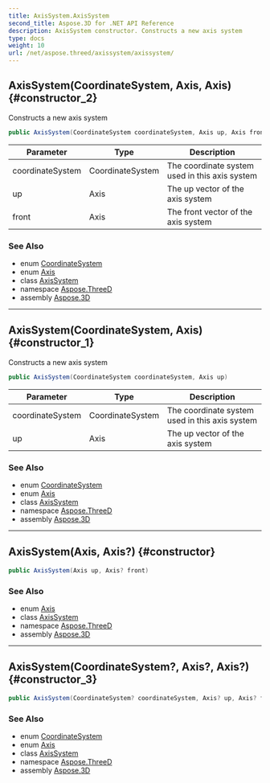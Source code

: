 ```yaml
---
title: AxisSystem.AxisSystem
second_title: Aspose.3D for .NET API Reference
description: AxisSystem constructor. Constructs a new axis system
type: docs
weight: 10
url: /net/aspose.threed/axissystem/axissystem/
---
```

## AxisSystem(CoordinateSystem, Axis, Axis) {#constructor_2}

Constructs a new axis system

```csharp
public AxisSystem(CoordinateSystem coordinateSystem, Axis up, Axis front)
```

| Parameter | Type | Description |
| --- | --- | --- |
| coordinateSystem | CoordinateSystem | The coordinate system used in this axis system |
| up | Axis | The up vector of the axis system |
| front | Axis | The front vector of the axis system |

### See Also

* enum [CoordinateSystem](../../coordinatesystem/)
* enum [Axis](../../axis/)
* class [AxisSystem](../)
* namespace [Aspose.ThreeD](../../axissystem/)
* assembly [Aspose.3D](../../../)

---

## AxisSystem(CoordinateSystem, Axis) {#constructor_1}

Constructs a new axis system

```csharp
public AxisSystem(CoordinateSystem coordinateSystem, Axis up)
```

| Parameter | Type | Description |
| --- | --- | --- |
| coordinateSystem | CoordinateSystem | The coordinate system used in this axis system |
| up | Axis | The up vector of the axis system |

### See Also

* enum [CoordinateSystem](../../coordinatesystem/)
* enum [Axis](../../axis/)
* class [AxisSystem](../)
* namespace [Aspose.ThreeD](../../axissystem/)
* assembly [Aspose.3D](../../../)

---

## AxisSystem(Axis, Axis?) {#constructor}

```csharp
public AxisSystem(Axis up, Axis? front)
```

### See Also

* enum [Axis](../../axis/)
* class [AxisSystem](../)
* namespace [Aspose.ThreeD](../../axissystem/)
* assembly [Aspose.3D](../../../)

---

## AxisSystem(CoordinateSystem?, Axis?, Axis?) {#constructor_3}

```csharp
public AxisSystem(CoordinateSystem? coordinateSystem, Axis? up, Axis? front)
```

### See Also

* enum [CoordinateSystem](../../coordinatesystem/)
* enum [Axis](../../axis/)
* class [AxisSystem](../)
* namespace [Aspose.ThreeD](../../axissystem/)
* assembly [Aspose.3D](../../../)



